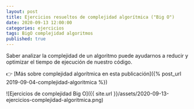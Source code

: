 ```yaml
---
layout: post
title: Ejercicios resueltos de complejidad algorítmica ("Big O")
date: 2020-09-13 12:00:00
categories: ejercicios
tags: BigO complejidad algoritmos
published: true
---
```



Saber analizar la complejidad de un algoritmo puede ayudarnos a reducir y optimizar el tiempo de ejecución de nuestro código.

👉 [Más sobre complejidad algorítmica en esta publicación]({% post_url 2019-09-04-complejidad-algoritmica %})

![Ejercicios de complejidad Big O]({{ site.url }}/assets/2020-09-13-ejercicios-complejidad-algoritmica.png)
